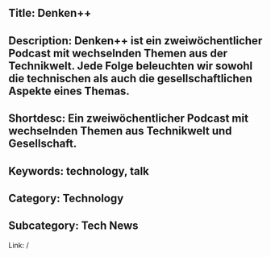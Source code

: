 Title: Denken++
----
Description: Denken++ ist ein zweiwöchentlicher Podcast mit wechselnden Themen aus der Technikwelt.
Jede Folge beleuchten wir sowohl die technischen als auch die gesellschaftlichen Aspekte eines Themas.
----
Shortdesc: Ein zweiwöchentlicher Podcast mit wechselnden Themen aus Technikwelt und Gesellschaft.
----
Keywords: technology, talk
----
Category: Technology
----
Subcategory: Tech News
----
Link: /